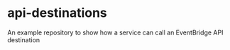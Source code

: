 # api-destinations
An example repository to show how a service can call an EventBridge API destination
